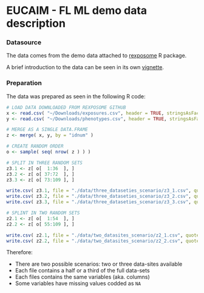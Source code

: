 # EUCAIM - FL ML demo data description

### Datasource

The data comes from the demo data attached to [rexposome](https://www.bioconductor.org/packages/release/bioc/html/rexposome.html) R package.

A brief introduction to the data can be seen in its own [vignette](https://www.bioconductor.org/packages/release/bioc/vignettes/rexposome/inst/doc/exposome_data_analysis.html).

### Preparation

The data was prepared as seen in the following R code:

```r
# LOAD DATA DOWNLOADED FROM REXPOSOME GITHUB
x <- read.csv( "~/Downloads/exposures.csv", header = TRUE, stringsAsFactors = FALSE )
y <- read.csv( "~/Downloads/phenotypes.csv", header = TRUE, stringsAsFactors = FALSE )

# MERGE AS A SINGLE DATA.FRAME
z <- merge( x, y, by = "idnum" )

# CREATE RANDOM ORDER
o <- sample( seq( nrow( z ) ) )

# SPLIT IN THREE RANDOM SETS
z3.1 <- z[ o[  1:36  ], ]
z3.2 <- z[ o[ 37:72  ], ]
z3.3 <- z[ o[ 73:109 ], ]

write.csv( z3.1, file = "./data/three_dataseties_scenario/z3_1.csv", quote = FALSE, row.names = FALSE )
write.csv( z3.2, file = "./data/three_dataseties_scenario/z3_2.csv", quote = FALSE, row.names = FALSE )
write.csv( z3.3, file = "./data/three_dataseties_scenario/z3_3.csv", quote = FALSE, row.names = FALSE )

# SPLINT IN TWO RANDOM SETS
z2.1 <- z[ o[  1:54  ], ]
z2.2 <- z[ o[ 55:109 ], ]

write.csv( z2.1, file = "./data/two_datasites_scenario/z2_1.csv", quote = FALSE, row.names = FALSE )
write.csv( z2.2, file = "./data/two_datasites_scenario/z2_2.csv", quote = FALSE, row.names = FALSE )
```

Therefore:

 * There are two possible scenarios: two or three data-sites available
 * Each file contains a half or a third of the full data-sets
 * Each files contains the same variables (aka. columns)
 * Some variables have missing values codded as `NA`